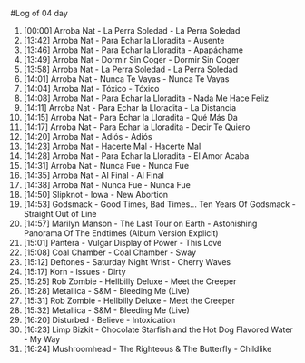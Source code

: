 #Log of 04 day

1. [00:00] Arroba Nat - La Perra Soledad - La Perra Soledad
1. [13:42] Arroba Nat - Para Echar la Lloradita - Ausente
1. [13:46] Arroba Nat - Para Echar la Lloradita - Apapáchame
1. [13:49] Arroba Nat - Dormir Sin Coger - Dormir Sin Coger
1. [13:58] Arroba Nat - La Perra Soledad - La Perra Soledad
1. [14:01] Arroba Nat - Nunca Te Vayas - Nunca Te Vayas
1. [14:04] Arroba Nat - Tóxico - Tóxico
1. [14:08] Arroba Nat - Para Echar la Lloradita - Nada Me Hace Feliz
1. [14:11] Arroba Nat - Para Echar la Lloradita - La Distancia
1. [14:15] Arroba Nat - Para Echar la Lloradita - Qué Más Da
1. [14:17] Arroba Nat - Para Echar la Lloradita - Decir Te Quiero
1. [14:20] Arroba Nat - Adiós - Adiós
1. [14:23] Arroba Nat - Hacerte Mal - Hacerte Mal
1. [14:28] Arroba Nat - Para Echar la Lloradita - El Amor Acaba
1. [14:31] Arroba Nat - Nunca Fue - Nunca Fue
1. [14:35] Arroba Nat - Al Final - Al Final
1. [14:38] Arroba Nat - Nunca Fue - Nunca Fue
1. [14:50] Slipknot - Iowa - New Abortion
1. [14:53] Godsmack - Good Times, Bad Times... Ten Years Of Godsmack - Straight Out of Line
1. [14:57] Marilyn Manson - The Last Tour on Earth - Astonishing Panorama Of The Endtimes (Album Version Explicit)
1. [15:01] Pantera - Vulgar Display of Power - This Love
1. [15:08] Coal Chamber - Coal Chamber - Sway
1. [15:12] Deftones - Saturday Night Wrist - Cherry Waves
1. [15:17] Korn - Issues - Dirty
1. [15:25] Rob Zombie - Hellbilly Deluxe - Meet the Creeper
1. [15:28] Metallica - S&M - Bleeding Me (Live)
1. [15:31] Rob Zombie - Hellbilly Deluxe - Meet the Creeper
1. [15:32] Metallica - S&M - Bleeding Me (Live)
1. [16:20] Disturbed - Believe - Intoxication
1. [16:23] Limp Bizkit - Chocolate Starfish and the Hot Dog Flavored Water - My Way
1. [16:24] Mushroomhead - The Righteous & The Butterfly - Childlike
